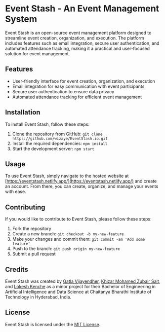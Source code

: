 
# Event Stash - An Event Management System

Event Stash is an open-source event management platform designed to streamline event creation, organization, and execution. The platform includes features such as email integration, secure user authentication, and automated attendance tracking, making it a practical and user-focused solution for event management.

## Features

- User-friendly interface for event creation, organization, and execution
- Email integration for easy communication with event participants
- Secure user authentication to ensure data privacy
- Automated attendance tracking for efficient event management

## Installation

To install Event Stash, follow these steps:

1. Clone the repository from GitHub: `git clone https://github.com/wizaye/EventStash.io.git`
2. Install the required dependencies: `npm install`
3. Start the development server: `npm start`

## Usage

To use Event Stash, simply navigate to the hosted website at [https://eventstash.netlify.app/](https://eventstash.netlify.app/) and create an account. From there, you can create, organize, and manage your events with ease.

## Contributing

If you would like to contribute to Event Stash, please follow these steps:

1. Fork the repository
2. Create a new branch: `git checkout -b my-new-feature`
3. Make your changes and commit them: `git commit -am 'Add some feature'`
4. Push to the branch: `git push origin my-new-feature`
5. Submit a pull request

## Credits

Event Stash was created by [Gatla Vijayendher](https://github.com/wizaye), [Khizar Mohamed Zubair Sait](https://github.com/khizarsait), and [Lokesh Kenche](https://github.com/LokeshKenche) as a minor project for their Bachelor of Engineering in Artificial Intelligence and Data Science at Chaitanya Bharathi Institute of Technology in Hyderabad, India.

## License

Event Stash is licensed under the [MIT License](https://opensource.org/licenses/MIT).

